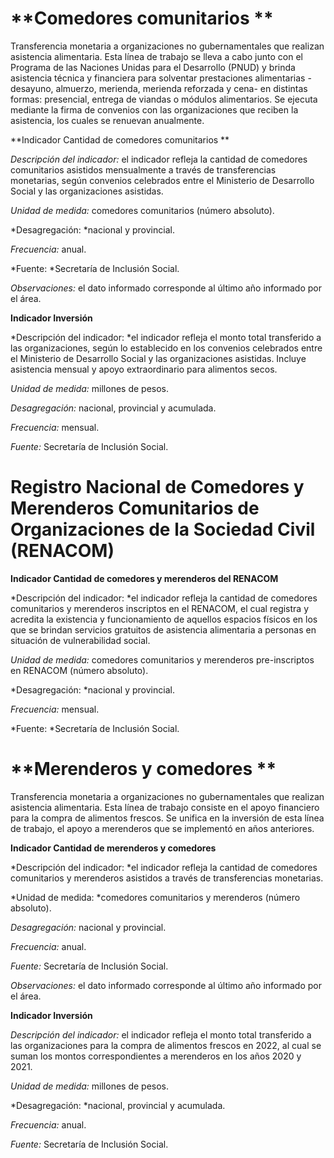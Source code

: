 # **Comedores comunitarios **


Transferencia monetaria a organizaciones no gubernamentales que realizan asistencia alimentaria. Esta línea de trabajo se lleva a cabo junto con el Programa de las Naciones Unidas para el Desarrollo (PNUD) y brinda asistencia técnica y financiera para solventar prestaciones alimentarias -desayuno, almuerzo, merienda, merienda reforzada y cena- en distintas formas: presencial, entrega de viandas o módulos alimentarios. Se ejecuta mediante la firma de convenios con las organizaciones que reciben la asistencia, los cuales se renuevan anualmente.


**Indicador Cantidad de comedores comunitarios **


*Descripción del indicador:* el indicador refleja la cantidad de comedores comunitarios asistidos mensualmente a través de transferencias monetarias, según convenios celebrados entre el Ministerio de Desarrollo Social y las organizaciones asistidas.

*Unidad de medida:* comedores comunitarios (número absoluto).

*Desagregación: *nacional y provincial.

*Frecuencia:* anual.

*Fuente: *Secretaría de Inclusión Social.

*Observaciones:* el dato informado corresponde al último año informado por el área.


**Indicador Inversión**

*Descripción del indicador: *el indicador refleja el monto total transferido a las organizaciones, según lo establecido en los convenios celebrados entre el Ministerio de Desarrollo Social y las organizaciones asistidas. Incluye asistencia mensual y apoyo extraordinario para alimentos secos.

*Unidad de medida:* millones de pesos.

*Desagregación:* nacional, provincial y acumulada.

*Frecuencia:* mensual.

*Fuente:* Secretaría de Inclusión Social.




# **Registro Nacional de Comedores y Merenderos Comunitarios de Organizaciones de la Sociedad Civil (RENACOM)**


**Indicador Cantidad de comedores y merenderos del RENACOM**

*Descripción del indicador: *el indicador refleja la cantidad de comedores comunitarios y merenderos inscriptos en el RENACOM, el cual registra y acredita la existencia y funcionamiento de aquellos espacios físicos en los que se brindan servicios gratuitos de asistencia alimentaria a personas en situación de vulnerabilidad social.

*Unidad de medida:* comedores comunitarios y merenderos pre-inscriptos en RENACOM (número absoluto).

*Desagregación: *nacional y provincial.

*Frecuencia:* mensual.

*Fuente: *Secretaría de Inclusión Social.




# **Merenderos y comedores **

Transferencia monetaria a organizaciones no gubernamentales que realizan asistencia alimentaria. Esta línea de trabajo consiste en  el apoyo financiero para la compra de alimentos frescos. Se unifica en la inversión de esta línea de trabajo, el apoyo a merenderos que se implementó en años anteriores.


**Indicador Cantidad de merenderos y comedores**

*Descripción del indicador: *el indicador refleja la cantidad de comedores comunitarios y merenderos asistidos a través de transferencias monetarias.

*Unidad de medida: *comedores comunitarios y merenderos (número absoluto).

*Desagregación:* nacional y provincial.

*Frecuencia:* anual.

*Fuente:* Secretaría de Inclusión Social.

*Observaciones:* el dato informado corresponde al último año informado por el área.

**Indicador Inversión**

*Descripción del indicador:* el indicador refleja el monto total transferido a las organizaciones para la compra de alimentos frescos en 2022, al cual se suman los montos correspondientes a merenderos en los años 2020 y 2021.

*Unidad de medida:* millones de pesos.

*Desagregación: *nacional, provincial y acumulada.

*Frecuencia:* anual.

*Fuente:* Secretaría de Inclusión Social.
